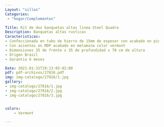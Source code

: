 ```yaml
---
Layout: "sillas"
Categories:
 - "hogar/Complementos"

Title: Kit de dos banquetas altas linea Steel Quadra 
Description: Banquetas altas rusticas
Caracteristicas: 
- Confeccionada en tubo de hierro de 15mm de espesor con acabado en pintura epoxi color negro
- Con asientos en MDP acabado en melamina color vermont
- Dimensiones 35 de frente x 35 de profundidad x 70 cm de altura
- Origen Brasil
- Garantia 6 meses

Date: 2021-01-31T19:13:03-02:00
pdf: pdf-archivos/27816.pdf
img: img-catalogo/27816/1.jpg
gallery: 
- img-catalogo/27816/1.jpg
- img-catalogo/27816/2.jpg
- img-catalogo/27816/3.jpg


colors:
    - Vermont

---
```

